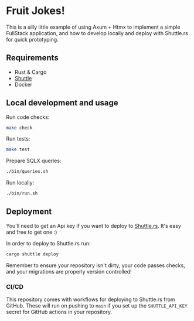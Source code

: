 # Fruit Jokes!

This is a silly little example of using Axum + Htmx to implement a simple FullStack application, and how to develop locally and deploy with Shuttle.rs for quick prototyping.

## Requirements
- Rust & Cargo
- [Shuttle](https://docs.shuttle.rs/getting-started/installation)
- Docker

## Local development and usage

Run code checks:
```bash
make check
```

Run tests:
```bash
make test
```

Prepare SQLX queries:
```bash
./bin/queries.sh
```

Run locally:
```bash
./bin/run.sh
```

## Deployment

You'll need to get an Api key if you want to deploy to [Shuttle.rs](https://console.shuttle.rs/). It's easy and free to get one :) 

In order to deploy to Shuttle.rs run:
```bash
cargo shuttle deploy
```
Remember to ensure your repository isn't dirty, your code passes checks, and your migrations are properly version controlled!

### CI/CD

This repository comes with workflows for deploying to Shuttle.rs from GitHub. These will run on pushing to `main` if you set up the `SHUTTLE_API_KEY` secret for GitHub actions in your repository.